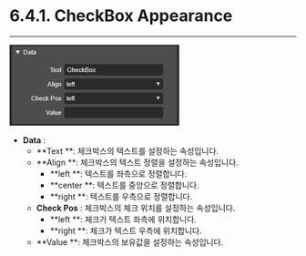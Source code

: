 # 6.4.1. CheckBox Appearance

---

![](/assets/chk-ex-001.png)

* **Data** : 
  * **Text **: 체크박스의 텍스트를 설정하는 속성입니다.
  * **Align **: 체크박스의 텍스트 정렬을 설정하는 속성입니다.
    * **left **: 텍스트를 좌측으로 정렬합니다.
    * **center **: 텍스트를 중앙으로 정렬합니다.
    * **right **: 텍스트를 우측으로 정렬합니다.
  * **Check Pos** : 체크박스의 체크 위치를 설정하는 속성입니다.
    * **left **: 체크가 텍스트 좌측에 위치합니다.
    * **right **: 체크가 텍스트 우측에 위치합니다.
  * **Value **: 체크박스의 보유값을 설정하는 속성입니다.



